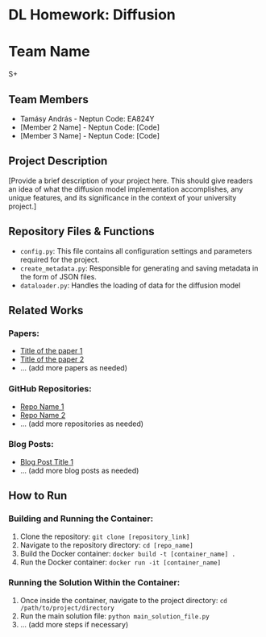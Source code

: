 # DL Homework: Diffusion

# Team Name
S+

## Team Members
- Tamásy András - Neptun Code: EA824Y
- [Member 2 Name] - Neptun Code: [Code]
- [Member 3 Name] - Neptun Code: [Code]

## Project Description
[Provide a brief description of your project here. This should give readers an idea of what the diffusion model implementation accomplishes, any unique features, and its significance in the context of your university project.]

## Repository Files & Functions
- `config.py`: This file contains all configuration settings and parameters required for the project.
- `create_metadata.py`:  Responsible for generating and saving metadata in the form of JSON files. 
- `dataloader.py`: Handles the loading of data for the diffusion model

## Related Works
### Papers:
- [Title of the paper 1](link_to_the_paper_1)
- [Title of the paper 2](link_to_the_paper_2)
- ... (add more papers as needed)

### GitHub Repositories:
- [Repo Name 1](link_to_the_repo_1)
- [Repo Name 2](link_to_the_repo_2)
- ... (add more repositories as needed)

### Blog Posts:
- [Blog Post Title 1](link_to_the_blog_post_1)
- ... (add more blog posts as needed)

## How to Run
### Building and Running the Container:
1. Clone the repository: `git clone [repository_link]`
2. Navigate to the repository directory: `cd [repo_name]`
3. Build the Docker container: `docker build -t [container_name] .`
4. Run the Docker container: `docker run -it [container_name]`

### Running the Solution Within the Container:
1. Once inside the container, navigate to the project directory: `cd /path/to/project/directory`
2. Run the main solution file: `python main_solution_file.py`
3. ... (add more steps if necessary)


